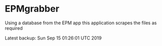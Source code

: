 # EPMgrabber
Using a database from the EPM app this application scrapes the files as required


Latest backup: Sun Sep 15 01:26:01 UTC 2019
